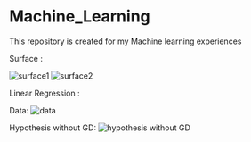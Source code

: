 # Machine_Learning
This repository is created for my Machine learning  experiences

Surface : 

![surface1](https://user-images.githubusercontent.com/78675207/108810514-8a561500-75c0-11eb-9c51-2cab2141abb0.png)
![surface2](https://user-images.githubusercontent.com/78675207/108810524-90e48c80-75c0-11eb-9985-0c5fe9034fc4.png)

Linear Regression :

Data:
![data](https://user-images.githubusercontent.com/78675207/108813387-2b939a00-75c6-11eb-886f-11cdc074a671.png)


Hypothesis without GD:
![hypothesis without GD](https://user-images.githubusercontent.com/78675207/108819532-33f0d280-75d0-11eb-9b2a-906886acf671.png)



